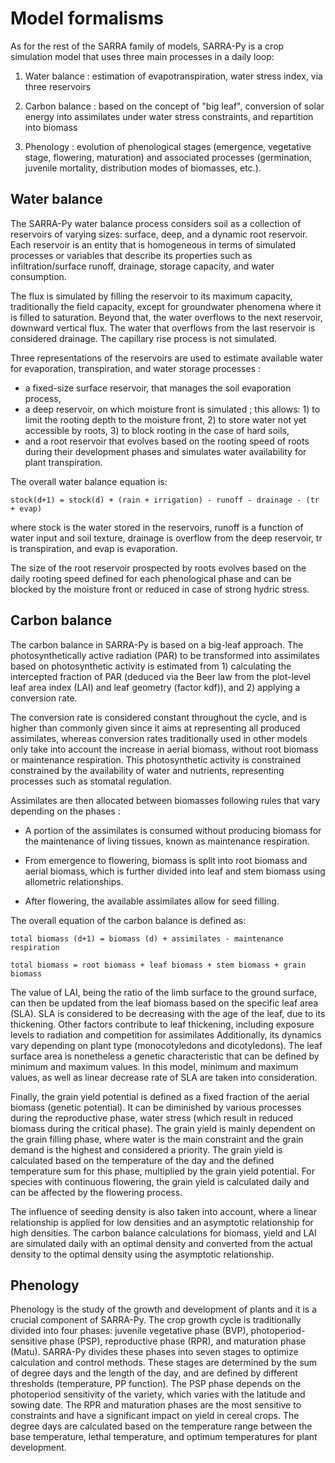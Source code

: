 # Model formalisms

As for the rest of the SARRA family of models, SARRA-Py is a crop simulation model that uses three main processes in a daily loop: 

1. Water balance : estimation of evapotranspiration, water stress index, via three reservoirs

2. Carbon balance : based on the concept of "big leaf", conversion of solar energy into assimilates under water stress constraints, and repartition into biomass

3. Phenology : evolution of phenological stages (emergence, vegetative stage, flowering, maturation) and associated processes (germination, juvenile mortality, distribution modes of biomasses, etc.).

## Water balance

The SARRA-Py water balance process considers soil as a collection of reservoirs of varying sizes: surface, deep, and a dynamic root reservoir. Each reservoir is an entity that is homogeneous in terms of simulated processes or variables that describe its properties such as infiltration/surface runoff, drainage, storage capacity, and water consumption.

The flux is simulated by filling the reservoir to its maximum capacity, traditionally the field capacity, except for groundwater phenomena where it is filled to saturation. Beyond that, the water overflows to the next reservoir, downward vertical flux. The water that overflows from the last reservoir is considered drainage. The capillary rise process is not simulated.

Three representations of the reservoirs are used to estimate available water for evaporation, transpiration, and water storage processes :

* a fixed-size surface reservoir, that manages the soil evaporation process,
* a deep reservoir, on which moisture front is simulated ; this allows: 1) to limit the rooting depth to the moisture front, 2) to store water not yet accessible by roots, 3) to block rooting in the case of hard soils,
* and a root reservoir that evolves based on the rooting speed of roots during their development phases and simulates water availability for plant transpiration.

The overall water balance equation is:

`stock(d+1) = stock(d) + (rain + irrigation) - runoff - drainage - (tr + evap)`

where stock is the water stored in the reservoirs, runoff is a function of water input and soil texture, drainage is overflow from the deep reservoir, tr is transpiration, and evap is evaporation.

The size of the root reservoir prospected by roots evolves based on the daily rooting speed defined for each phenological phase and can be blocked by the moisture front or reduced in case of strong hydric stress.

## Carbon balance

The carbon balance in SARRA-Py is based on a big-leaf approach. The photosynthetically active radiation (PAR) to be transformed into assimilates based on photosynthetic activity is estimated from 1) calculating the intercepted fraction of PAR (deduced via the Beer law from the plot-level leaf area index (LAI) and leaf geometry (factor kdf)), and 2) applying a conversion rate.

The conversion rate is considered constant throughout the cycle, and is higher than commonly given since it aims at representing all produced assimilates, whereas conversion rates traditionally used in other models only take into account the increase in aerial biomass, without root biomass or maintenance respiration. This photosynthetic activity is constrained constrained by the availability of water and nutrients, representing processes such as stomatal regulation.

Assimilates are then allocated between biomasses following rules that vary depending on the phases :

* A portion of the assimilates is consumed without producing biomass for the maintenance of living tissues, known as maintenance respiration.

* From emergence to flowering, biomass is split into root biomass and aerial biomass, which is further divided into leaf and stem biomass using allometric relationships.

* After flowering, the available assimilates allow for seed filling.

The overall equation of the carbon balance is defined as:

`total biomass (d+1) = biomass (d) + assimilates - maintenance respiration`

`total biomass = root biomass + leaf biomass + stem biomass + grain biomass`

The value of LAI, being the ratio of the limb surface to the ground surface, can then be updated from the leaf biomass based on the specific leaf area (SLA). SLA is considered to be decreasing with the age of the leaf, due to its thickening. Other factors contribute to leaf thickening, including exposure levels to radiation and competition for assimilates Additionally, its dynamics vary depending on plant type (monocotyledons and dicotyledons). The leaf surface area is nonetheless a genetic characteristic that can be defined by minimum and maximum values. In this model, minimum and maximum values, as well as linear decrease rate of SLA are taken into consideration.

Finally, the grain yield potential is defined as a fixed fraction of the aerial biomass (genetic potential). It can be diminished by various processes during the reproductive phase, water stress (which result in reduced biomass during the critical phase). The grain yield is mainly dependent on the grain filling phase, where water is the main constraint and the grain demand is the highest and considered a priority. The grain yield is calculated based on the temperature of the day and the defined temperature sum for this phase, multiplied by the grain yield potential. For species with continuous flowering, the grain yield is calculated daily and can be affected by the flowering process.

The influence of seeding density is also taken into account, where a linear relationship is applied for low densities and an asymptotic relationship for high densities. The carbon balance calculations for biomass, yield and LAI are simulated daily with an optimal density and converted from the actual density to the optimal density using the asymptotic relationship.

## Phenology 

Phenology is the study of the growth and development of plants and it is a crucial component of SARRA-Py. The crop growth cycle is traditionally divided into four phases: juvenile vegetative phase (BVP), photoperiod-sensitive phase (PSP), reproductive phase (RPR), and maturation phase (Matu). SARRA-Py divides these phases into seven stages to optimize calculation and control methods. These stages are determined by the sum of degree days and the length of the day, and are defined by different thresholds (temperature, PP function). The PSP phase depends on the photoperiod sensitivity of the variety, which varies with the latitude and sowing date. The RPR and maturation phases are the most sensitive to constraints and have a significant impact on yield in cereal crops. The degree days are calculated based on the temperature range between the base temperature, lethal temperature, and optimum temperatures for plant development.